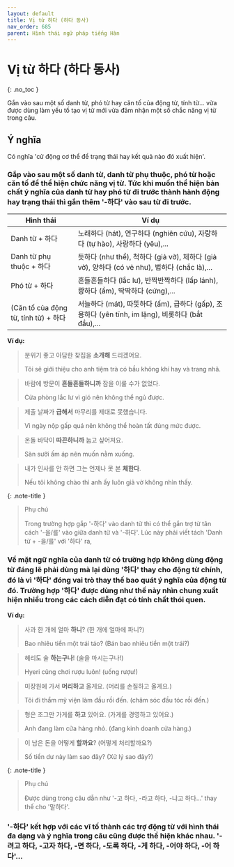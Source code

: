 ```yaml
---
layout: default
title: Vị từ 하다 (하다 동사)
nav_order: 685
parent: Hình thái ngữ pháp tiếng Hàn
---
```


# Vị từ 하다 (하다 동사)
{: .no_toc }

Gắn vào sau một số danh từ, phó từ hay căn tố của động từ, tính từ... vừa được dùng làm yếu tố tạo vị từ mới vừa đảm nhận một số chắc năng vị từ trong câu.

## Ý nghĩa

Có nghĩa 'cử động cơ thể để trạng thái hay kết quả nào đó xuất hiện'.

### Gắp vào sau một số danh từ, danh từ phụ thuộc, phó từ hoặc căn tố để thể hiện chức năng vị từ. Tức khi muốn thể hiện bản chất ý nghĩa của danh từ hay phó từ đi trước thành hành động hay trạng thái thì gắn thêm '-하다' vào sau từ đi trước.

|Hình thái|Ví dụ|
|---|---|
|Danh từ + 하다|노래하다 (hát), 연구하다 (nghiên cứu), 자랑하다 (tự hào), 사랑하다 (yêu),...|
|Danh từ phụ thuộc + 하다|듯하다 (như thể), 척하다 (giả vờ), 체하다 (giả vờ), 양하다 (có vẻ như), 법하다 (chắc là),...|
|Phó từ + 하다|흔들흔들하다 (lắc lư), 반짝반짝하다 (lấp lánh), 쾅하다 (ầm), 딱딱하다 (cứng),...|
|(Căn tố của động từ, tính từ) + 하다|서늘하다 (mát), 따뜻하다 (ấm), 급하다 (gấp), 조용하다 (yên tĩnh, im lặng), 비롯하다 (bắt đầu),...|

**Ví dụ:**

> 분위기 좋고 아담한 찾집을 **소개해** 드리겠어요.
>
> Tôi sẽ giới thiệu cho anh tiệm trà có bầu không khí hay và trang nhã.

> 바람에 방문이 **흔들흔들하니까** 잠을 이룰 수가 없었다.
>
> Cửa phòng lắc lư vì gió nên không thể ngủ được.

> 제출 날짜가 **급해서** 마무리를 제대로 못했습니다.
>
> Vì ngày nộp gấp quá nên không thể hoàn tất đúng mức được.

> 온돌 바닥이 **따끈하니까** 눕고 싶어져요.
>
> Sàn sưởi ấm áp nên muốn nằm xuống.

> 내가 인사를 안 하면 그는 언제나 못 본 **체한다**.
>
> Nếu tôi không chào thì anh ấy luôn giả vờ không nhìn thấy.

{: .note-title }
> Phụ chú
>
> Trong trường hợp gắp '-하다' vào danh từ thì có thể gắn trợ từ tân cách '-을/를' vào giữa danh từ và '-하다'. Lúc này phải viết tách 'Danh từ + -을/를' với '하다' ra,

### Về mặt ngữ nghĩa của danh từ có trường hợp không dùng động từ đáng lẽ phải dùng mà lại dùng '하다' thay cho động từ chính, đó là vì '하다' đóng vai trò thay thế bao quát ý nghĩa của động từ đó. Trường hợp '하다' được dùng như thế này nhìn chung xuất hiện nhiều trong các cách diễn đạt có tính chất thói quen.

**Ví dụ:**

> 사과 한 개에 얼마 **하니**? (한 개에 얼마에 파니?)
>
> Bao nhiêu tiền một trái táo? (Bán bao nhiêu tiền một trái?)

> 혜리도 술 **하는구나**! (술을 마시는구나!)
>
> Hyeri cũng chơi rượu luôn! (uống rượu!)

> 미장원에 가서 **머리하고** 올게요. (머리를 손질하고 올게요.)
>
> Tôi đi thẩm mỹ viện làm đầu rồi đến. (chăm sóc đầu tóc rồi đến.)

> 형은 조그만 가게를 **하고** 있어요. (가게를 경영하고 있어요.)
>
> Anh đang làm cửa hàng nhỏ. (đang kinh doanh cửa hàng.)

> 이 남은 돈을 어떻게 **할까요**? (어떻게 처리할까요?)
>
> Số tiền dư này làm sao đây? (Xử lý sao đây?)

{: .note-title }
> Phụ chú
>
> Được dùng trong câu dẫn như '-고 하다, -라고 하다, -냐고 하다...' thay thế cho '말하다'.

### '-하다' kết hợp với các vĩ tố thành các trợ động từ với hình thái đa dạng và ý nghĩa trong câu cũng được thể hiện khác nhau. '-려고 하다, -고자 하다, -면 하다, -도록 하다, -게 하다, -어야 하다, -어 하다'...